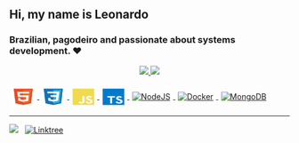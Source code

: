 ## Hi, my name is Leonardo

### Brazilian, pagodeiro and passionate about systems development. ❤️

<div align="center">
  <a href="https://github.com/leoavelino7">
  <img height="180em" src="https://github-readme-stats.vercel.app/api?username=leoavelino7&show_icons=true&theme=dark&include_all_commits=true&count_private=true"/>
  <img height="180em" src="https://github-readme-stats.vercel.app/api/top-langs/?username=leoavelino7&layout=compact&langs_count=7&theme=dark"/>
</div>
<div style="display: inline_block"><br>
  <img style="margin: 5px" align="center" alt="HTML 5" height="30" width="40" src="https://raw.githubusercontent.com/devicons/devicon/master/icons/html5/html5-original.svg">
  <img style="margin: 5px" align="center" alt="CSS 3" height="30" width="40" src="https://raw.githubusercontent.com/devicons/devicon/master/icons/css3/css3-original.svg">
  <img style="margin: 5px" align="center" alt="JavaScript" height="30" width="40" src="https://raw.githubusercontent.com/devicons/devicon/master/icons/javascript/javascript-plain.svg">
  <img style="margin: 5px" align="center" alt="Typescript" height="30" width="40" src="https://raw.githubusercontent.com/devicons/devicon/master/icons/typescript/typescript-plain.svg">
  <img style="margin: 5px" align="center" alt="NodeJS" height="30" width="40" src="https://cdn.jsdelivr.net/gh/devicons/devicon/icons/nodejs/nodejs-original-wordmark.svg" />
  <img style="margin: 5px" align="center" alt="Docker" height="30" width="40"  src="https://cdn.jsdelivr.net/gh/devicons/devicon/icons/docker/docker-original-wordmark.svg" />
  <img style="margin: 5px" align="center" alt="MongoDB" height="30" width="40" src="https://cdn.jsdelivr.net/gh/devicons/devicon/icons/mongodb/mongodb-original-wordmark.svg" />
</div>
  
 _____
<div>
  <a href="https://www.linkedin.com/in/leonardoavelino" target="_blank"><img src="https://img.shields.io/badge/-LinkedIn-%230077B5?style=for-the-badge&logo=linkedin&logoColor=white" target="_blank"></a> &nbsp;
  <a href="https://twitter.com/leoavelino16" target="_blank"><img alt="Linktree" height="25" src="https://upload.wikimedia.org/wikipedia/commons/thumb/4/4f/Twitter-logo.svg/512px-Twitter-logo.svg.png?20211104142029" target="_blank"></a>

</div>
